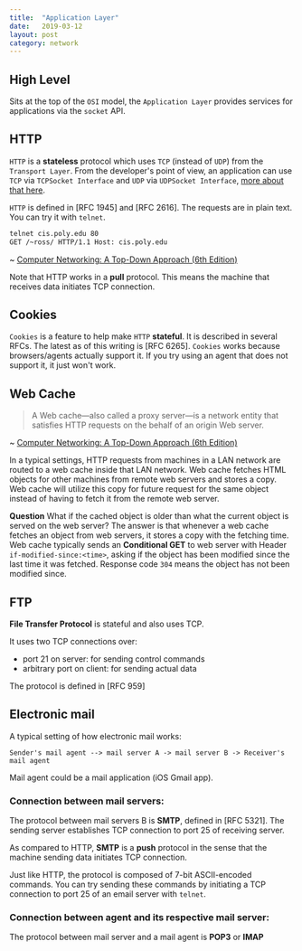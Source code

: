 ```yaml
---
title:  "Application Layer"
date:   2019-03-12
layout: post
category: network
---
```


## High Level

Sits at the top of the `OSI` model, the `Application Layer` provides services for applications via the `socket` API.

## HTTP

`HTTP` is a **stateless** protocol which uses `TCP` (instead of `UDP`) from the `Transport Layer`. From the developer's point of view, an application can use `TCP` via `TCPSocket Interface` and `UDP` via `UDPSocket Interface`, [more about that here](https://www.w3.org/2012/sysapps/tcp-udp-sockets/#interface-tcpsocket).

`HTTP` is defined in [RFC 1945] and [RFC 2616]. The requests are in plain text. You can try it with `telnet`.

```bash
telnet cis.poly.edu 80
GET /~ross/ HTTP/1.1 Host: cis.poly.edu
```
~ [Computer Networking: A Top-Down Approach (6th Edition)](https://www.amazon.com/Computer-Networking-Top-Down-Approach-6th/dp/0132856204)

Note that HTTP works in a **pull** protocol. This means the machine that receives data initiates TCP connection.  

## Cookies

`Cookies` is a feature to help make `HTTP` **stateful**. It is described in several RFCs. The latest as of this writing is [RFC 6265]. `Cookies` works because browsers/agents actually support it. If you try using an agent that does not support it, it just won't work.

## Web Cache

> A Web cache—also called a proxy server—is a network entity that satisfies HTTP requests on the behalf of an origin Web server.

~ [Computer Networking: A Top-Down Approach (6th Edition)](https://www.amazon.com/Computer-Networking-Top-Down-Approach-6th/dp/0132856204)

In a typical settings, HTTP requests from machines in a LAN network are routed to a web cache inside that LAN network. Web cache fetches HTML objects for other machines from remote web servers and stores a copy. Web cache will utilize this copy for future request for the same object instead of having to fetch it from the remote web server.

**Question** What if the cached object is older than what the current object is served on the web server?
The answer is that whenever a web cache fetches an object from web servers, it stores a copy with the fetching time. Web cache typically sends an **Conditional GET** to web server with Header `if-modified-since:<time>`, asking if the object has been modified since the last time it was fetched. Response code `304` means the object has not been modified since.

## FTP

**File Transfer Protocol** is stateful and also uses TCP. 

It uses two TCP connections over:
* port 21 on server: for sending control commands
* arbitrary port on client: for sending actual data

The protocol is defined in [RFC 959]

## Electronic mail

A typical setting of how electronic mail works:

```
Sender's mail agent --> mail server A -> mail server B -> Receiver's mail agent
```

Mail agent could be a mail application (iOS Gmail app). 

### Connection between mail servers:
The protocol between mail servers B is **SMTP**, defined in [RFC 5321]. The sending server establishes TCP connection to port 25 of receiving server.

As compared to HTTP, **SMTP** is a **push** protocol in the sense that the machine sending data initiates TCP connection.

Just like HTTP, the protocol is composed of 7-bit ASCII-encoded commands. You can try sending these commands by initiating a TCP connection to port 25 of an email server with `telnet`.

### Connection between agent and its respective mail server:
The protocol between mail server and a mail agent is **POP3** or **IMAP**
<TBD>